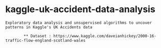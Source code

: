 # kaggle-uk-accident-data-analysis


	Exploratory data analysis and unsupervised algorithms to uncover patterns in Kaggle's UK Accidents data

		    ** Dataset : https://www.kaggle.com/daveianhickey/2000-16-traffic-flow-england-scotland-wales